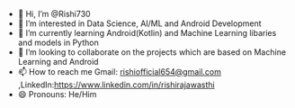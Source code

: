 - 👋 Hi, I’m @Rishi730
- 👀 I’m interested in Data Science, AI/ML and Android Development 
- 🌱 I’m currently learning Android(Kotlin) and Machine Learning libaries and models in Python
- 💞️ I’m looking to collaborate on the projects which are based on Machine Learning and Android 
- 📫 How to reach me Gmail: rishiofficial654@gmail.com ,LinkedIn:https://www.linkedin.com/in/rishirajawasthi
- 😄 Pronouns: He/Him


<!---
Rishi730/Rishi730 is a ✨ special ✨ repository because its `README.md` (this file) appears on your GitHub profile.
You can click the Preview link to take a look at your changes.
--->
